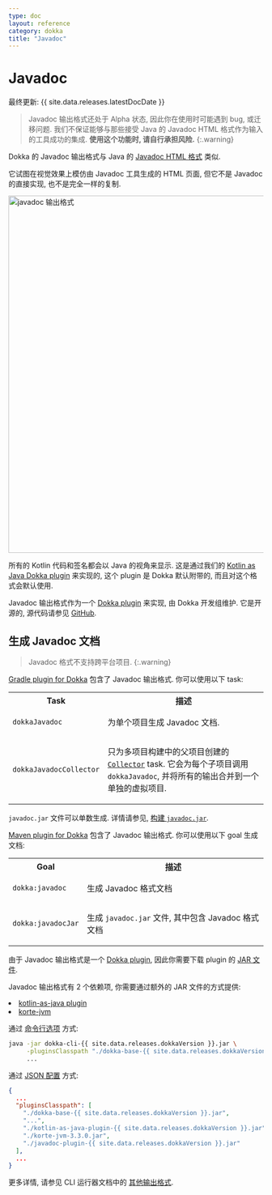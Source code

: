 ```yaml
---
type: doc
layout: reference
category: dokka
title: "Javadoc"
---
```


# Javadoc

最终更新: {{ site.data.releases.latestDocDate }}

> Javadoc 输出格式还处于 Alpha 状态, 因此你在使用时可能遇到 bug, 或迁移问题. 
> 我们不保证能够与那些接受 Java 的 Javadoc HTML 格式作为输入的工具成功的集成.
> **使用这个功能时, 请自行承担风险.**
{:.warning}

Dokka 的 Javadoc 输出格式与 Java 的
[Javadoc HTML 格式](https://docs.oracle.com/en/java/javase/19/docs/api/index.html)
类似. 

它试图在视觉效果上模仿由 Javadoc 工具生成的 HTML 页面, 但它不是 Javadoc 的直接实现, 也不是完全一样的复制.

<img src="/assets/docs/images/dokka/javadoc-format-example.png" alt="javadoc 输出格式" width="706"/>

所有的 Kotlin 代码和签名都会以 Java 的视角来显示.
这是通过我们的
[Kotlin as Java Dokka plugin](https://github.com/Kotlin/dokka/tree/master/plugins/kotlin-as-java)
来实现的, 这个 plugin 是 Dokka 默认附带的, 而且对这个格式会默认使用.

Javadoc 输出格式作为一个 [Dokka plugin](../dokka-plugins.html) 来实现, 由 Dokka 开发组维护.
它是开源的, 源代码请参见 [GitHub](https://github.com/Kotlin/dokka/tree/master/plugins/javadoc).

## 生成 Javadoc 文档

> Javadoc 格式不支持跨平台项目.
{:.warning}

<div class="multi-language-sample" data-lang="gradle">

<p></p>
<p>
<a href="../runners/dokka-gradle.html">Gradle plugin for Dokka</a> 包含了 Javadoc 输出格式.
你可以使用以下 task:
</p>

<table>
    <tr>
        <th>
            <b>Task</b>
        </th>
        <th>
            <b>描述</b>
        </th>
    </tr>
    <tr>
        <td>
            <p><code>dokkaJavadoc</code></p>
        </td>
        <td>
            为单个项目生成 Javadoc 文档.
        </td>
    </tr>
    <tr>
        <td>
            <p><code>dokkaJavadocCollector</code></p>
        </td>
        <td>
            <p>只为多项目构建中的父项目创建的 <a href="../runners/dokka-gradle.html#collector-tasks"><code>Collector</code></a> task.
            它会为每个子项目调用 <code>dokkaJavadoc</code>, 并将所有的输出合并到一个单独的虚拟项目.</p>
        </td>
    </tr>
</table>

<p>
    <code>javadoc.jar</code> 文件可以单数生成. 详情请参见, <a href="../runners/dokka-gradle.html#build-javadoc-jar">构建 <code>javadoc.jar</code></a>.
</p>

</div>

<div class="multi-language-sample" data-lang="maven">

<p></p>
<p>
<a href="../runners/dokka-maven.html">Maven plugin for Dokka</a> 包含了 Javadoc 输出格式.
你可以使用以下 goal 生成文档:
</p>

<table>
    <tr>
        <th>
            <b>Goal</b>
        </th>
        <th>
            <b>描述</b>
        </th>
    </tr>
    <tr>
        <td>
            <p><code>dokka:javadoc</code></p>
        </td>
        <td>
            生成 Javadoc 格式文档 
        </td>
    </tr>
    <tr>
        <td>
            <p><code>dokka:javadocJar</code></p>
        </td>
        <td>
            <p>生成 <code>javadoc.jar</code> 文件, 其中包含 Javadoc 格式文档</p>
        </td>
    </tr>
</table>

</div>

<div class="multi-language-sample" data-lang="cli">

<p></p>
<p>
由于 Javadoc 输出格式是一个 <a href="../dokka-plugins.html#apply-dokka-plugins">Dokka plugin</a>,
因此你需要下载 plugin 的
<a href="https://mvnrepository.com/artifact/org.jetbrains.dokka/javadoc-plugin/{{ site.data.releases.dokkaVersion }}">JAR 文件</a>.
</p>

<p>
Javadoc 输出格式有 2 个依赖项, 你需要通过额外的 JAR 文件的方式提供:
</p>

<p>
<list>
<li> <a href="https://mvnrepository.com/artifact/org.jetbrains.dokka/kotlin-as-java-plugin/{{ site.data.releases.dokkaVersion }}">kotlin-as-java plugin</a> </li>
<li> <a href="https://mvnrepository.com/artifact/com.soywiz.korlibs.korte/korte-jvm/3.3.0">korte-jvm</a> </li>
</list>
</p>

<p>
通过 <a href="../runners/dokka-cli.html#run-with-command-line-options">命令行选项</a> 方式:
</p>

<div class="sample" markdown="1" mode="bash" theme="idea" data-lang="bash" data-highlight-only>

```Bash
java -jar dokka-cli-{{ site.data.releases.dokkaVersion }}.jar \
     -pluginsClasspath "./dokka-base-{{ site.data.releases.dokkaVersion }}.jar;...;./javadoc-plugin-{{ site.data.releases.dokkaVersion }}.jar" \
     ...
```

</div>

<p>
通过 <a href="../runners/dokka-cli.html#run-with-json-configuration">JSON 配置</a> 方式:
</p>

<div class="sample" markdown="1" mode="json" theme="idea" data-lang="json" data-highlight-only>

```json
{
  ...
  "pluginsClasspath": [
    "./dokka-base-{{ site.data.releases.dokkaVersion }}.jar",
    "...",
    "./kotlin-as-java-plugin-{{ site.data.releases.dokkaVersion }}.jar",
    "./korte-jvm-3.3.0.jar",
    "./javadoc-plugin-{{ site.data.releases.dokkaVersion }}.jar"
  ],
  ...
}
```

</div>

<p>
更多详情, 请参见 CLI 运行器文档中的 <a href="../runners/dokka-cli.html#other-output-formats">其他输出格式</a>.
</p>

</div>
